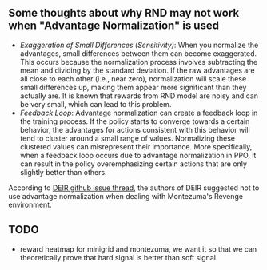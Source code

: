 ## Some thoughts about why RND may not work when "Advantage Normalization" is used
- *Exaggeration of Small Differences (Sensitivity)*: When you normalize the advantages, small differences between them can become exaggerated. This occurs because the normalization process involves subtracting the mean and dividing by the standard deviation. If the raw advantages are all close to each other (i.e., near zero), normalization will scale these small differences up, making them appear more significant than they actually are. It is known that rewards from RND model are noisy and can be very small, which can lead to this problem.
- *Feedback Loop*: Advantage normalization can create a feedback loop in the training process. If the policy starts to converge towards a certain behavior, the advantages for actions consistent with this behavior will tend to cluster around a small range of values. Normalizing these clustered values can misrepresent their importance. More specifically, when a feedback loop occurs due to advantage normalization in PPO, it can result in the policy overemphasizing certain actions that are only slightly better than others.

According to [DEIR github issue thread](https://github.com/swan-utokyo/deir/issues/3), the authors of DEIR suggested not to use advantage normalization when dealing with Montezuma's Revenge environment.

## TODO
- reward heatmap for minigrid and montezuma, we want it so that we can theoretically prove that hard signal is better than soft signal. 